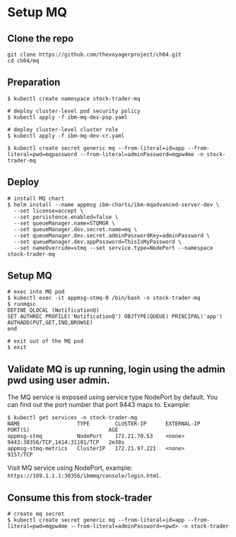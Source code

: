 # Setup MQ

## Clone the repo

```
git clone https://github.com/thevoyagerproject/ch04.git
cd ch04/mq
```

## Preparation

```
$ kubectl create namespace stock-trader-mq

# deploy cluster-level pod security policy
$ kubectl apply -f ibm-mq-dev-psp.yaml 

# deploy cluster-level cluster role
$ kubectl apply -f ibm-mq-dev-cr.yaml 

$ kubectl create secret generic mq --from-literal=id=app --from-literal=pwd=mqpassword --from-literal=adminPassword=mqpw4me -n stock-trader-mq
```

## Deploy

```
# install MQ chart
$ helm install --name appmsg ibm-charts/ibm-mqadvanced-server-dev \
  --set license=accept \
  --set persistence.enabled=false \
  --set queueManager.name=STQMGR \
  --set queueManager.dev.secret.name=mq \
  --set queueManager.dev.secret.adminPasswordKey=adminPassword \
  --set queueManager.dev.appPassword=ThisIsMyPassword \
  --set nameOverride=stmq --set service.type=NodePort --namespace stock-trader-mq
```

## Setup MQ

```
# exec into MQ pod
$ kubectl exec -it appmsg-stmq-0 /bin/bash -n stock-trader-mq
$ runmqsc
DEFINE QLOCAL (NotificationQ)
SET AUTHREC PROFILE('NotificationQ') OBJTYPE(QUEUE) PRINCIPAL('app') AUTHADD(PUT,GET,INQ,BROWSE)
end

# exit out of the MQ pod
$ exit
```

## Validate MQ is up running, login using the admin pwd using user admin.

The MQ service is exposed using service type NodePort by default.  You can find out the port number that port 9443 maps to.   Example:

```
$ kubectl get services -n stock-trader-mq
NAME                  TYPE        CLUSTER-IP      EXTERNAL-IP   PORT(S)                         AGE
appmsg-stmq           NodePort    172.21.70.53    <none>        9443:30356/TCP,1414:31181/TCP   2m38s
appmsg-stmq-metrics   ClusterIP   172.21.97.221   <none>        9157/TCP

```

Visit MQ service using NodePort, example: ```https://169.1.1.1:30356/ibmmq/console/login.html```.

## Consume this from stock-trader

```
# create mq secret
$ kubectl create secret generic mq --from-literal=id=app --from-literal=pwd=mqpw4me --from-literal=adminPassword=<pwd> -n stock-trader
```
